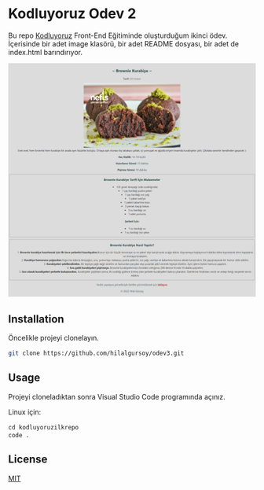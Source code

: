 # Kodluyoruz Odev 2
Bu repo [Kodluyoruz]("https://kodluyoruz.org") Front-End Eğitiminde oluşturduğum ikinci ödev. İçerisinde bir adet image klasörü, bir adet README dosyası, bir adet de index.html barındırıyor.

![odev gorsel](https://github.com/hilalgursoy/odev3/blob/master/image/odev3.jpg)

## Installation
Öncelikle projeyi clonelayın.
```bash
git clone https://github.com/hilalgursoy/odev3.git
```

## Usage

Projeyi cloneladıktan sonra Visual Studio Code programında açınız.

Linux için:
```linux
cd kodluyoruzilkrepo 
code .
```

## License

[MIT](https://choosealicense.com/licenses/mit/)